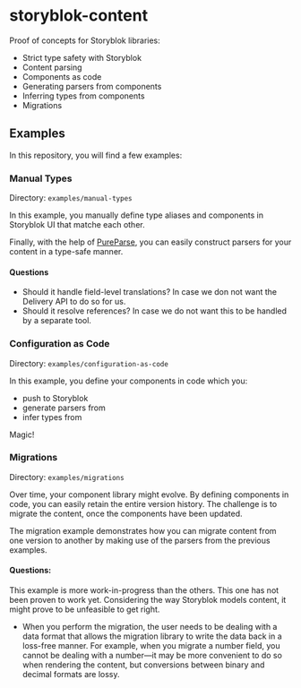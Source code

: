 # storyblok-content

Proof of concepts for Storyblok libraries:

- Strict type safety with Storyblok
- Content parsing
- Components as code
- Generating parsers from components
- Inferring types from components
- Migrations

## Examples

In this repository, you will find a few examples:

### Manual Types

Directory: `examples/manual-types`

In this example, you manually define type aliases and components in Storyblok UI that matche each other.

Finally, with the help of [PureParse](https://www.npmjs.com/package/pure-parse), you can easily construct parsers for your content in a type-safe manner.

#### Questions

- Should it handle field-level translations? In case we don not want the Delivery API to do so for us.
- Should it resolve references? In case we do not want this to be handled by a separate tool.

### Configuration as Code

Directory: `examples/configuration-as-code`

In this example, you define your components in code which you:

- push to Storyblok
- generate parsers from
- infer types from

Magic!

### Migrations

Directory: `examples/migrations`

Over time, your component library might evolve. By defining components in code, you can easily retain the entire version history. The challenge is to migrate the content, once the components have been updated.

The migration example demonstrates how you can migrate content from one version to another by making use of the parsers from the previous examples.

#### Questions:

This example is more work-in-progress than the others. This one has not been proven to work yet. Considering the way Storyblok models content, it might prove to be unfeasible to get right.

- When you perform the migration, the user needs to be dealing with a data format that allows the migration library to write the data back in a loss-free manner. For example, when you migrate a number field, you cannot be dealing with a number—it may be more convenient to do so when rendering the content, but conversions between binary and decimal formats are lossy.
